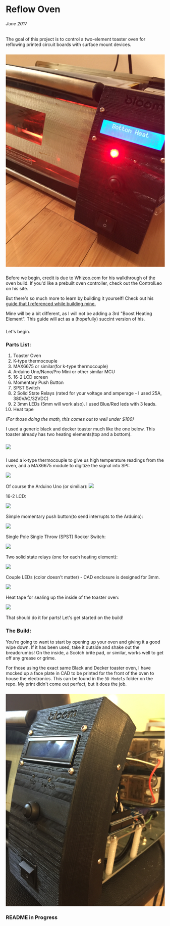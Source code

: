 # Reflow Oven
###### June 2017

[//]: # (Image References)

[image1]: ./images/16_2_LCD.jpg
[image2]: ./images/relay_wiring.jpg
[image3]: ./images/arduino_wiring.jpg
[image4]: ./images/bloom_faceplate.jpg
[image5]: ./images/Kester_EP256_Reflow_Profile.png
[image6]: ./images/preheating.jpg
[image7]: ./images/CircuitBoard.jpg
[image8]: ./images/schematic.png
[image9]: ./images/uno_front_2.jpg
[image10]: ./images/bottom_heating.jpg

The goal of this project is to control a two-element toaster oven for reflowing printed circuit boards with surface mount devices.

###
###


![alt text][image10]

###
###

Before we begin, credit  is due to Whizoo.com for his walkthrough of the oven build. If you'd like a prebuilt oven controller, check out the ControlLeo on his site. 

But there's so much more to learn by building it yourself! Check out his [guide that I referenced while building mine.](http://www.whizoo.com/reflowoven)

Mine will be a bit different, as I will not be adding a 3rd "Boost Heating Element". This guide will act as a (hopefully) succint version of his.

###

Let's begin.

###

### Parts List:
1. Toaster Oven
2. K-type thermocouple
3. MAX6675 or similar(for k-type thermocouple)
4. Arduino Uno/Nano/Pro Mini or other similar MCU
5. 16-2 LCD screen
6. Momentary Push Button
7. SPST Switch
8. 2 Solid State Relays (rated for your voltage and amperage - I used 25A, 380VAC/32VDC)
9. 2 3mm LEDs (5mm will work also). I used Blue/Red leds with 3 leads.
10. Heat tape

*(For those doing the math, this comes out to well under $100)*

I used a generic black and decker toaster much like the one below. This toaster already has two heating elements(top and a bottom).

###

![](http://www.whizoo.com/i/c/l/b02.jpg)

###

I used a k-type thermocouple to give us high temperature readings from the oven, and a MAX6675 module to digitize the signal into SPI:

![](https://images-na.ssl-images-amazon.com/images/I/61lwhdlVPcL._SL1010_.jpg)

Of course the Arduino Uno (or similiar):
![](https://store-cdn.arduino.cc/uni/catalog/product/cache/1/image/1800x/ea1ef423b933d797cfca49bc5855eef6/A/0/A000066_front_2.jpg)

16-2 LCD:

![](https://cdn.shopify.com/s/files/1/0174/1800/products/5V_LCD_2_of_3_1024x1024.JPG?v=1427991643)



Simple momentary push button(to send interrupts to the Arduino):

![](https://images-na.ssl-images-amazon.com/images/I/61gFHrMfplL._SY355_.jpg)

Single Pole Single Throw (SPST) Rocker Switch:

![](https://cdn.sparkfun.com//assets/parts/1/8/4/7/08837-03-L.jpg)


Two solid state relays (one for each heating element):

![](https://images-na.ssl-images-amazon.com/images/I/615ijSjUgPL._SL1100_.jpg)

Couple LEDs (color doesn't matter) -  CAD enclosure is designed for 3mm.

![](http://unitednuclear.com/images/ledir.jpg)


Heat tape for sealing up the inside of the toaster oven:

![](https://images-na.ssl-images-amazon.com/images/I/51at3Wkm%2BGL._SL1006_.jpg)


That should do it for parts! Let's get started on the build!

### 
### 

### The Build:

You're going to want to start by opening up your oven and giving it a good wipe down. If it has been used, take it outside and shake out the breadcrumbs! On the inside, a Scotch brite pad, or similar, works well to get off any grease or grime.

For those using the exact same Black and Decker toaster oven, I have mocked up a face plate in CAD to be printed for the front of the oven to house the electronics.
This can be found in the `3D Models` folder on the repo. My print didn't come out perfect, but it does the job.

###

![alt text][image4]

###

### **README in Progress**
